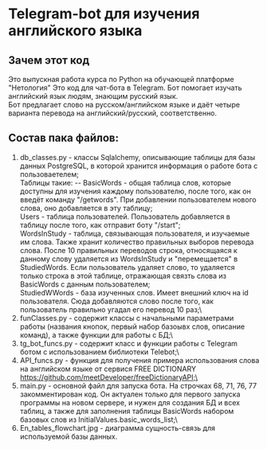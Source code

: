Telegram-bot для изучения английского языка
=
Зачем этот код
-
Это выпускная работа курса по Python на обучающей платформе "Нетология"
Это код для чат-бота в Telegram.
Бот помогает изучать английский язык людям, знающим русский язык.\
Бот предлагает слово на русском/английском языке и даёт четыре варианта перевода на английский/русский, соответственно.

Состав пака файлов:
-
1. db_classes.py - классы Sqlalchemy, описывающие таблицы для базы данных PostgreSQL, в которой хранится информация о работе бота с пользоваетелем;\
Таблицы такие:
--
BasicWords - общая таблица слов, которые доступны для изучения каждому пользователю, после того, как он введёт команду "/getwords". При добавлении пользователем нового слова, оно добавляется в эту таблицу;\
Users - таблица пользователей. Пользователь добавляется в таблицу после того, как отправит боту "/start";\
WordsInStudy - таблица, связывающая пользователя, и изучаемые им слова. Также хранит количество правильных выборов перевода слова. После 10 правильных переводов строка, относящаяся к данному слову удаляется из WordsInStudy и "перемещается" в StudiedWords. Если пользователь удаляет слово, то удаляется только строка в этой таблице, отражающая связть слова из BasicWords c данным пользователем;\
StudiedWWords - база изученных слов. Имеет внешний ключ на id пользователя. Сюда добавляются слово после того, как пользователь правильно угадал его перевод 10 раз;\
2. funClasses.py - содержит классы с начальными параметрами работы (названия кнопок, первый набор базоывх слов, описание команд), а также функции для работы с БД;\
3. tg_bot_funcs.py - содержит класс и функции работы c Telegram ботом с использованием библиотеки Telebot;\
4. API_funcs.py - функция для получения примера использования слова на английском языке от сервися FREE DICTIONARY https://github.com/meetDeveloper/freeDictionaryAPI;\
5. main.py - основной файл для запуска бота. На строчках 68, 71, 76, 77 закомментирован код. Он актуален только для первого запуска программы на новом сервере, и нужен для создания БД и всех таблиц, а также для заполнения таблицы BasicWords набором базовых слов из InitialValues.basic_words_list;\
6. En_tables_flowchart.jpg - диаграмма сущность-связь для используемой базы данных.